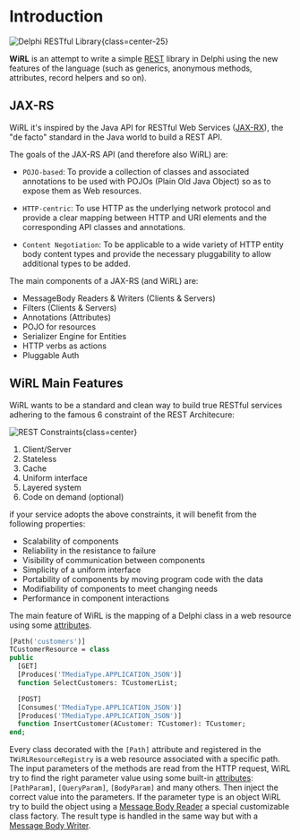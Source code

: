 # Introduction

![Delphi RESTful Library](/logo.png){class=center-25}

**WiRL** is an attempt to write a simple [REST](https://en.wikipedia.org/wiki/Representational_state_transfer) library in Delphi using the new features of the language (such as generics, anonymous methods, attributes, record helpers and so on).

## JAX-RS

WiRL it's inspired by the Java API for RESTful Web Services ([JAX-RX](https://jax-rs-spec.java.net/)), the "de facto" standard in the Java world to build a REST API.

The goals of the JAX-RS API (and therefore also WiRL) are:

- `POJO-based`: To provide a collection of classes and associated annotations to be used with POJOs (Plain Old Java Object) so as to expose them as Web resources.

- `HTTP-centric`: To use HTTP as the underlying network protocol and provide a clear mapping between HTTP and URI elements and the corresponding API classes and annotations.

- `Content Negotiation`: To be applicable to a wide variety of HTTP entity body content types and provide the necessary pluggability to allow additional types to be added.

The main components of a JAX-RS (and WiRL) are:

- MessageBody Readers & Writers (Clients & Servers)
- Filters (Clients & Servers)
- Annotations (Attributes)
- POJO for resources
- Serializer Engine for Entities
- HTTP verbs as actions
- Pluggable Auth 

## WiRL Main Features

WiRL wants to be a standard and clean way to build true RESTful services adhering to the famous 6 constraint of the REST Architecure:

![REST Constraints](/rest-constraints.png){class=center}

1. Client/Server
1. Stateless
1. Cache
1. Uniform interface
1. Layered system
1. Code on demand (optional)

if your service adopts the above constraints, it will benefit from the following properties:

- Scalability of components
- Reliability in the resistance to failure
- Visibility of communication between components
- Simplicity of a uniform interface
- Portability of components by moving program code with the data
- Modifiability of components to meet changing needs
- Performance in component interactions

The main feature of WiRL is the mapping of a Delphi class in a web resource using some [attributes](/server/attributes).

```pascal
[Path('customers')]
TCustomerResource = class
public
  [GET]
  [Produces('TMediaType.APPLICATION_JSON')]
  function SelectCustomers: TCustomerList;

  [POST]
  [Consumes('TMediaType.APPLICATION_JSON')]
  [Produces('TMediaType.APPLICATION_JSON')]
  function InsertCustomer(ACustomer: TCustomer): TCustomer;
end;
```

Every class decorated with the `[Path]` attribute and registered in the `TWiRLResourceRegistry` is a web resource associated with a specific path. The input parameters of the methods are read from the HTTP request, WiRL try to find the right parameter value using some built-in [attributes](/server/attributes): `[PathParam]`, `[QueryParam]`, `[BodyParam]` and many others. Then inject the correct value into the parameters. If the parameter type is an object WiRL try to build the object using a [Message Body Reader](/server/message-body) a special customizable class factory. The result type is handled in the same way but with a [Message Body Writer](/server/message-body).

